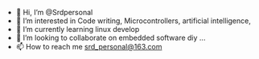 - 👋 Hi, I’m @Srdpersonal
- 👀 I’m interested in Code writing, Microcontrollers, artificial intelligence,
- 🌱 I’m currently learning linux develop
- 💞️ I’m looking to collaborate on embedded software diy ...
- 📫 How to reach me srd_personal@163.com

<!---
Srdpersonal/Srdpersonal is a ✨ special ✨ repository because its `README.md` (this file) appears on your GitHub profile.
You can click the Preview link to take a look at your changes.
--->
